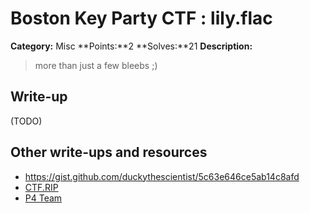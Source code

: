 # Boston Key Party CTF : lily.flac

**Category:** Misc
**Points:**2
**Solves:**21
**Description:**

> more than just a few bleebs ;)


## Write-up

(TODO)

## Other write-ups and resources

* <https://gist.github.com/duckythescientist/5c63e646ce5ab14c8afd>
* [CTF.RIP](https://ctf.rip/boston-key-party-lily-flac-misc/)
* [P4 Team](https://github.com/p4-team/ctf/tree/master/2016-03-06-bkpctf/misc_2_lily_flac)
